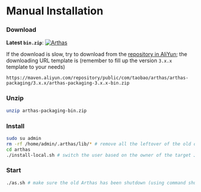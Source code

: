 Manual Installation
===================

### Download

**Latest `bin.zip`**: [![Arthas](https://img.shields.io/maven-central/v/com.taobao.arthas/arthas-packaging.svg?style=flat-square "Arthas")](http://search.maven.org/classic/#search%7Cga%7C1%7Cg%3A%22com.taobao.arthas%22%20AND%20a%3A%22arthas-packaging%22)


If the download is slow, try to download from the [repository in AliYun](https://maven.aliyun.com/); the downloading URL template is (remember to fill up the version `3.x.x` template to your needs)

`https://maven.aliyun.com/repository/public/com/taobao/arthas/arthas-packaging/3.x.x/arthas-packaging-3.x.x-bin.zip`
### Unzip

```bash
unzip arthas-packaging-bin.zip
```

### Install

```bash
sudo su admin
rm -rf /home/admin/.arthas/lib/* # remove all the leftover of the old outdated Arthas
cd arthas
./install-local.sh # switch the user based on the owner of the target Java process.
```

### Start

```bash
./as.sh # make sure the old Arthas has been shutdown (using command shutdown);
```
